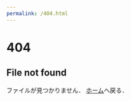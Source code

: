 ```yaml
---
permalink: /404.html
---
```


# 404
## File not found

ファイルが見つかりません．
[ホーム](anomath.github.io/AnoMath/index.html)へ戻る．
